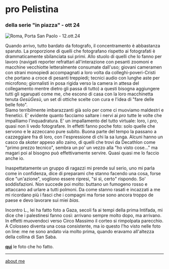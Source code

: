 # pro Pelistina
### della serie "in piazza" - ott 24 
 
![](https://i.postimg.cc/ZKmyN9Qf/Screenshot-2025-01-26-182603.png "Roma, Porta San Paolo - 12.ott.24")  

Quando arrivo, tutto bardato da fotografo, il concentramento è abbastanza sparuto. La proporzione di quelli che fotografano rispetto ai fotografati è drammaticamente sbilanciata sui primi. Allo stuolo di quelli che lo fanno per lavoro (navigati reporter refrattari all'interazione con pesanti zoomoni e macchine vecchiotte letteralmente consumate dall'uso; giovani cameramen con strani monopiedi accompagnati a loro volta da colleghi-poveri-Cristi che portano a croce di pesanti treppiedi; tecnici audio con lunghe aste per microfono; giornalisti in posa rigida verso la camera in attesa del collegamento mentre dietro gli passa di tutto) a questi bisogna aggiungere tutti gli sgarupati come me, che escono di casa con la loro macchinetta tenuta *GesùGesù*,  un set di ottiche scelte con cura e l'idea di "fare delle belle foto".  
Siamo terribilmente imbarazzanti già solo per come ci muoviamo maldestri e frenetici. E' evidente quanto facciamo saltare i nervi ai *pro* tutte le volte che  impalliamo l'inquadratura. E' un impallamento del tutto virtuale: loro, i *pro*, quasi non li vedo fotografare. In effetti fanno poche foto: solo quelle che servono e le azzeccano pure subito. Buona parte del tempo la passano a cazzeggiare fra di loro, con l'espressione di chi la sa lunga. Alcuni hanno un casco da *skater* appeso allo zaino, di quelli che trovi da Decathlon come "primo prezzo tecnico", sembra un po' un vezzo alla "ho visto cose..." ma magari poi al bisogno può effettivamente servire. Quasi quasi me lo faccio anche io.  

Inaspettatamente un gruppo di ragazzi mi prende sul serio, uno mi parla come in confidenza, dice di preparami che stanno facendo una cosa, forse dice "un'azione", vogliono essere ripresi, "sì sì, certo" rispondo. So' soddisfazioni. Non succede poi molto: buttano un fumogeno rosso e attaccano ad urlare a tutti polmoni. Da come stanno rasati e incazzati a me mi ricordano più i fasci che i compagni ma forse sono ancora troppo de paese e devo lavorare sui miei *bias*.    

Incontro L., lei ha fatto foto a Gaza, secoli fa ai tempi della prima Intifada, mi dice che i palestinesi fanno così: arrivano sempre molto dopo, ma arrivano. In effetti muovendoci verso Circo Massimo il corteo si rimpolpata parecchio. A Colosseo diventa una cosa consistente, ma io questo l'ho visto nelle foto on line: me ne sono andato via molto prima, quando eravamo all'altezza della collina di San Saba.   

[**qui**](https://www.flickr.com/gp/cacioman/1Vy95sJ47m) le foto che ho fatto.    

---  
[about me](https://about.me/cacioman)  
